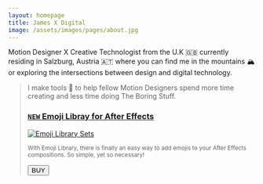 ```yaml
---
layout: homepage
title: James X Digital
image: /assets/images/pages/about.jpg
---
```


Motion Designer X Creative Technologist from the U.K 🇬🇧 currently residing in Salzburg, Austria 🇦🇹​ where you can find me in the mountains 🏔 or exploring the intersections between design and digital technology.

<!-- > I make tools 🧰 to help fellow Motion Designers spend more time creating and less time doing The Boring Stuff.
### `NEW` Emoji Libray for After Effects
<a href="{{site.baseurl}}/emojilibrary">![Emoji Library Sets]({{ site.baseurl }}/images/2022/09/emoji_branding_all.gif#productImgLeft)</a>
<small>With Emoji Library, there is finally an easy way to add emojis to your After Effects compositions. So simple, yet so necessary!</small>
<a href="{{site.baseurl}}/emojilibrary#buy"><button class="buy-button">BUY</button> -->

<blockquote>
  <p>I make tools 🧰 to help fellow Motion Designers spend more time creating and less time doing The Boring Stuff.</p>
  <a href="/emojilibrary"><h3><code class="language-plaintext">NEW</code> Emoji Libray for After Effects</h3></a>
  <a href="/emojilibrary"><img src="{{site.baseurl}}//images/2022/09/emoji_branding_all.gif#productImgLeft" alt="Emoji Library Sets" loading="lazy"></a>
  
  <small>With Emoji Library, there is finally an easy way to add emojis to your After Effects compositions. So simple, yet so necessary!</small>
  <form action="/emojilibrary#buy">
        <input class="buy-button" type="submit" value="BUY" />
  </form>
  <span class="clear"></span>
</blockquote>

<!--
<div style="border: 1rem solid; width:740px">




<img src="{{ site.baseurl }}/images/2022/09/emoji_branding_all.gif#right" alt="Emoji Library Sets">
<h3 id="-new-emoji-libray-for-after-effects"><code class=" highlighter-rouge language-plaintext">NEW</code> Emoji Libray for After Effects</h3>
<p><small>With Emoji Library there is finally an easy way to add emojis to your After Effects compositions. So simple, yet so necessary!</small></p>
<button id="next">BUY</button>

</div> -->

